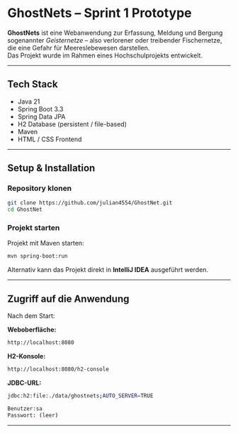 #  GhostNets – Sprint 1 Prototype

**GhostNets** ist eine Webanwendung zur Erfassung, Meldung und Bergung sogenannter *Geisternetze* – also verlorener oder treibender Fischernetze, die eine Gefahr für Meereslebewesen darstellen.  
Das Projekt wurde im Rahmen eines Hochschulprojekts entwickelt.

---

##  Tech Stack

- Java 21
- Spring Boot 3.3
- Spring Data JPA
- H2 Database (persistent / file-based)
- Maven
- HTML / CSS Frontend

---

##  Setup & Installation

###  Repository klonen
```bash
git clone https://github.com/julian4554/GhostNet.git
cd GhostNet
```

###  Projekt starten

Projekt mit Maven starten:
```bash
mvn spring-boot:run
```

Alternativ kann das Projekt direkt in **IntelliJ IDEA** ausgeführt werden.

---

##  Zugriff auf die Anwendung

Nach dem Start:

**Weboberfläche:**  
```bash
http://localhost:8080
```
**H2-Konsole:**
```bash
http://localhost:8080/h2-console
```
**JDBC-URL:**
```bash
jdbc:h2:file:./data/ghostnets;AUTO_SERVER=TRUE
```
```bash
Benutzer:sa 
Passwort: (leer)
```
---


